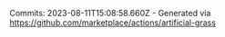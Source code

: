 Commits: 2023-08-11T15:08:58.660Z - Generated via https://github.com/marketplace/actions/artificial-grass
<br>
